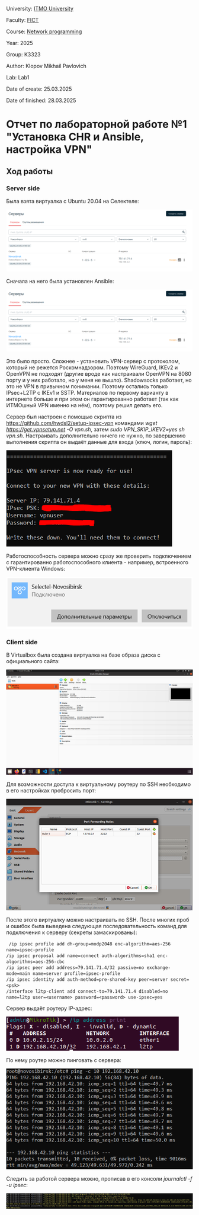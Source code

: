 University: [ITMO University](https://itmo.ru/ru/)

Faculty: [FICT](https://fict.itmo.ru)

Course: [Network programming](https://github.com/itmo-ict-faculty/network-programming)

Year: 2025

Group: K3323

Author: Klopov Mikhail Pavlovich

Lab: Lab1

Date of create: 25.03.2025

Date of finished: 28.03.2025

# Отчет по лабораторной работе №1 "Установка CHR и Ansible, настройка VPN"

## Ход работы

### Server side

Была взята виртуалка с Ubuntu 20.04 на Селектеле:

![Виртуалка](https://raw.githubusercontent.com/warmike01/2025-network_programming-k3323-klopov-m-p/refs/heads/master/lab1/Screenshot%20from%202025-03-26%2002-06-59.png)

Сначала на него была установлен Ansible:

![Ansible](https://raw.githubusercontent.com/warmike01/2025-network_programming-k3323-klopov-m-p/refs/heads/master/lab1/Screenshot%20from%202025-03-26%2002-06-59.png)

Это было просто. Сложнее - установить VPN-сервер с протоколом, который не режется Роскомнадзором. Поэтому WireGuard, IKEv2 и OpenVPN не подходят (другие вроде как настраивали OpenVPN на 8080 порту и у них работало, но у меня не вышло). Shadowsocks работает, но это не VPN в привычном понимании. Поэтому остались только IPsec+L2TP с IKEv1 и SSTP. Материалов по первому варианту в интернете больше и при этом он гарантированно работает (так как ИТМОшный VPN именно на нём), поэтому решил делать его.

Сервер был настроен с помощью скрипта из https://github.com/hwdsl2/setup-ipsec-vpn командами *wget https://get.vpnsetup.net -O vpn.sh*, затем *sudo VPN_SKIP_IKEV2=yes sh vpn.sh*. Настраивать дополнительно ничего не нужно, по завершению выполнения скрипта он выдаёт данные для входа (ключ, логин, пароль):

![Данные для входа](https://raw.githubusercontent.com/warmike01/2025-network_programming-k3323-klopov-m-p/refs/heads/master/lab1/login.PNG)

Работоспособность сервера можно сразу же проверить подключением с гарантированно работоспособного клиента - например, встроенного VPN-клиента Windows:

![Работает](https://raw.githubusercontent.com/warmike01/2025-network_programming-k3323-klopov-m-p/refs/heads/master/lab1/windows.PNG)

### Client side

В Virtualbox была создана виртуалка на базе образа диска с официального сайта:

![Виртуальный роутер](https://raw.githubusercontent.com/warmike01/2025-network_programming-k3323-klopov-m-p/refs/heads/master/lab1/Screenshot%20from%202025-03-28%2021-35-31.png)

Для возможности доступа к виртуальному роутеру по SSH необходимо в его настройках пробросить порт:

![Проброс порта](https://raw.githubusercontent.com/warmike01/2025-network_programming-k3323-klopov-m-p/refs/heads/master/lab1/Screenshot%20from%202025-03-28%2021-54-39.png)

После этого виртуалку можно настраивать по SSH. После многих проб и ошибок была выведена следующая последовательность команд для подключения к серверу (секреты замаскированы):

```
 /ip ipsec profile add dh-group=modp2048 enc-algorithm=aes-256 name=ipsec-profile
/ip ipsec proposal add name=connect auth-algorithms=sha1 enc-algorithms=aes-256-cbc
/ip ipsec peer add address=79.141.71.4/32 passive=no exchange-mode=main name=server profile=ipsec-profile
/ip ipsec identity add auth-method=pre-shared-key peer=server secret=<psk>
/interface l2tp-client add connect-to=79.141.71.4 disabled=no name=l2tp user=<username> password=<password> use-ipsec=yes
```
Сервер выдаёт роутеру IP-адрес:

![IP](https://raw.githubusercontent.com/warmike01/2025-network_programming-k3323-klopov-m-p/refs/heads/master/lab1/Screenshot%20from%202025-03-28%2022-11-21.png)


По нему роутер можно пинговать с сервера:

![ping](https://raw.githubusercontent.com/warmike01/2025-network_programming-k3323-klopov-m-p/refs/heads/master/lab1/ping.PNG)

Следить за работой сервера можно, прописав в его консоли *journalctl -f -u ipsec*:

![Лог сервера](https://raw.githubusercontent.com/warmike01/2025-network_programming-k3323-klopov-m-p/refs/heads/master/lab1/log.PNG)

